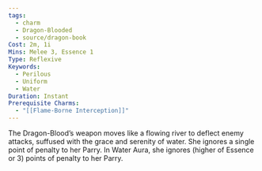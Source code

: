 ```yaml
---
tags:
  - charm
  - Dragon-Blooded
  - source/dragon-book
Cost: 2m, 1i
Mins: Melee 3, Essence 1
Type: Reflexive
Keywords:
  - Perilous
  - Uniform
  - Water
Duration: Instant
Prerequisite Charms:
  - "[[Flame-Borne Interception]]"
---
```

The Dragon-Blood’s weapon moves like a flowing river to deflect enemy attacks, suffused with the grace and serenity of water. She ignores a single point of penalty to her Parry. In Water Aura, she ignores (higher of Essence or 3) points of penalty to her Parry.